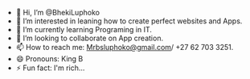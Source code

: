 - 👋 Hi, I’m @BhekiLuphoko
- 👀 I’m interested in leaning how to create perfect websites and Apps.
- 🌱 I’m currently learning Programing in IT.
- 💞️ I’m looking to collaborate on App creation.
- 📫 How to reach me: Mrbsluphoko@gmail.com/ +27 62 703 3251.
- 😄 Pronouns: King B
- ⚡ Fun fact: I'm rich...

<!---
BhekiLuphoko/BhekiLuphoko is a ✨ special ✨ repository because its `README.md` (this file) appears on your GitHub profile.
You can click the Preview link to take a look at your changes.
--->
